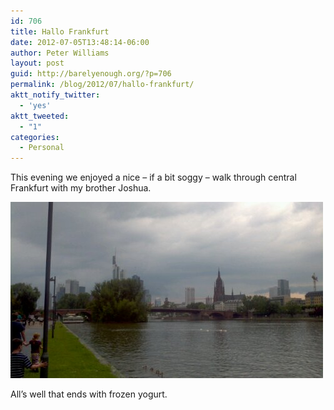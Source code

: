 ```yaml
---
id: 706
title: Hallo Frankfurt
date: 2012-07-05T13:48:14-06:00
author: Peter Williams
layout: post
guid: http://barelyenough.org/?p=706
permalink: /blog/2012/07/hallo-frankfurt/
aktt_notify_twitter:
  - 'yes'
aktt_tweeted:
  - "1"
categories:
  - Personal
---
```

This evening we enjoyed a nice &#8211; if a bit soggy &#8211; walk through central Frankfurt with my brother Joshua.

<img title="2012-07-05_19-38-28_776.jpg" class="alignnone" alt="image" src="/wp-content/uploads/2012/07/wpid-2012-07-05_19-38-28_776.jpg" />

All&#8217;s well that ends with frozen yogurt.
